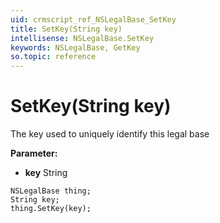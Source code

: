 ```yaml
---
uid: crmscript_ref_NSLegalBase_SetKey
title: SetKey(String key)
intellisense: NSLegalBase.SetKey
keywords: NSLegalBase, GetKey
so.topic: reference
---
```


# SetKey(String key)

The key used to uniquely identify this legal base

**Parameter:** 
* **key** String

```crmscript
NSLegalBase thing;
String key;
thing.SetKey(key);
```

